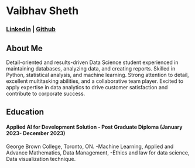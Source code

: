 # Vaibhav Sheth
### [Linkedin](https://www.linkedin.com/in/vaibhav-sheth) | [Github](https://github.com/vaibhavsheth15)
## About Me
Detail-oriented and results-driven Data Science student experienced in maintaining databases, analyzing data, and creating reports. Skilled in Python, statistical analysis, and machine learning. Strong attention to detail, excellent multitasking abilities, and a collaborative team player. Excited to apply expertise in data analytics to drive customer satisfaction and contribute to corporate success.
## Education
#### Applied AI for Development Solution - Post Graduate Diploma (January 2023- December 2023)
George Brown College, Toronto, ON.
-Machine Learning, Applied and Advance Mathematics, Data Management, 
 -Ethics and law for data science, Data visualization technique.
